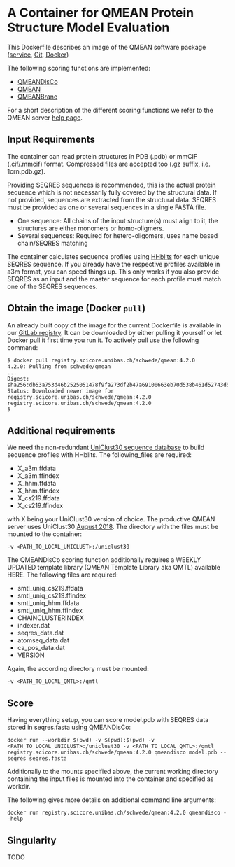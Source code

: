 A Container for QMEAN Protein Structure Model Evaluation
========================================================

This Dockerfile describes an image of the QMEAN software package ([service](
https://swissmodel.expasy.org/qmean/),
[Git](https://git.scicore.unibas.ch/schwede/QMEAN),
[Docker](https://git.scicore.unibas.ch/schwede/QMEAN/container_registry))

The following scoring functions are implemented:

* [QMEANDisCo](https://doi.org/10.1093/bioinformatics/btz828)
* [QMEAN](https://doi.org/10.1093/bioinformatics/btq662)
* [QMEANBrane](https://doi.org/10.1093/bioinformatics/btu457)

For a short description of the different scoring functions we refer to the QMEAN 
server [help page](https://swissmodel.expasy.org/qmean/help).

Input Requirements
------------------

The container can read protein structures in PDB (.pdb) or mmCIF (.cif/.mmcif) 
format. Compressed files are accepted too (.gz suffix, i.e. 1crn.pdb.gz).

Providing SEQRES sequences is recommended, this is the actual protein sequence
which is not necessarily fully covered by the structural data. If not provided,
sequences are extracted from the structural data. SEQRES must be provided as one
or several sequences in a single FASTA file. 

* One sequence: All chains of the input structure(s) must align to it, 
                the structures are either monomers or homo-oligmers.  
* Several sequences: Required for hetero-oligomers, uses name based 
                     chain/SEQRES matching

The container calculates sequence profiles using 
[HHblits](https://github.com/soedinglab/hh-suite) for each unique SEQRES 
sequence. If you already have the respective profiles available in a3m format, 
you can speed things up. This only works if you also provide SEQRES as an input
and the master sequence for each profile must match one of the SEQRES sequences.

<a name="qmeanpull"></a>Obtain the image (Docker `pull`)
--------------------------------------------------------

An already built copy of the image for the current Dockerfile is available in
our [GitLab registry](
https://git.scicore.unibas.ch/schwede/QMEAN/container_registry). It can be
downloaded by either pulling it yourself or let Docker pull it first time you
run it. To actively pull use the following command:

```terminal
$ docker pull registry.scicore.unibas.ch/schwede/qmean:4.2.0
4.2.0: Pulling from schwede/qmean
...
Digest: sha256:db53a753d46b2525051478f9fa273df2b47a69100663eb70d538b461d52743d5
Status: Downloaded newer image for registry.scicore.unibas.ch/schwede/qmean:4.2.0
registry.scicore.unibas.ch/schwede/qmean:4.2.0
$
```

Additional requirements 
-----------------------

We need the non-redundant 
[UniClust30 sequence database](https://uniclust.mmseqs.com/) to build sequence
profiles with HHblits. The following_files are required:

* X_a3m.ffdata
* X_a3m.ffindex
* X_hhm.ffdata
* X_hhm.ffindex
* X_cs219.ffdata
* X_cs219.ffindex

with X being your UniClust30 version of choice. The productive QMEAN server uses
UniClust30 [August 2018](http://wwwuser.gwdg.de/~compbiol/uniclust/2018_08/).
The directory with the files must be mounted to the container:

```terminal
-v <PATH_TO_LOCAL_UNICLUST>:/uniclust30
```

The QMEANDisCo scoring function additionally requires a WEEKLY UPDATED template 
library (QMEAN Template Library aka QMTL) available HERE. 
The following files are required:

* smtl_uniq_cs219.ffdata
* smtl_uniq_cs219.ffindex
* smtl_uniq_hhm.ffdata
* smtl_uniq_hhm.ffindex
* CHAINCLUSTERINDEX
* indexer.dat
* seqres_data.dat
* atomseq_data.dat
* ca_pos_data.dat
* VERSION

Again, the according directory must be mounted:

```terminal
-v <PATH_TO_LOCAL_QMTL>:/qmtl
```

Score
-----

Having everything setup, you can score model.pdb with SEQRES data stored in
seqres.fasta using QMEANDisCo:

```terminal
docker run --workdir $(pwd) -v $(pwd):$(pwd) -v <PATH_TO_LOCAL_UNICLUST>:/uniclust30 -v <PATH_TO_LOCAL_QMTL>:/qmtl registry.scicore.unibas.ch/schwede/qmean:4.2.0 qmeandisco model.pdb --seqres seqres.fasta
```

Additionally to the mounts specified above, the current working directory 
containing the input files is mounted into the container and specified 
as workdir.

The following gives more details on additional command line arguments:

```terminal
docker run registry.scicore.unibas.ch/schwede/qmean:4.2.0 qmeandisco --help
```

Singularity
-----------
TODO


[comment]: <> ( LocalWords:  QMEANDisCo mmCIF JSON GitLab DBeacons cd OST )
[comment]: <> ( LocalWords:  schwede qmean sha )
